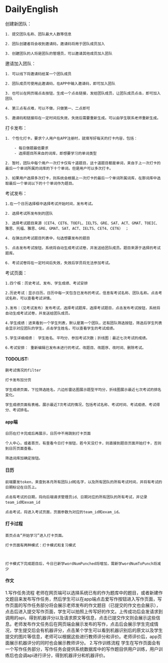 # DailyEnglish
创建新团队：

    1. 提交团队名称、团队最大人数等信息

    2. 团队创建者将会收到邀请码，邀请码将用于团队成员加入

    3. 创建团队的人将是团队的管理员，可以邀请其他成员加入团队

邀请加入团队：

    1. 可以线下将邀请码给某一个团队成员

    2. 团队成员可使用此邀请码，在APP中输入邀请码，即可加入团队

    3. 也可以在网页端点击按钮，生成一个点击链接，发给团队成员，让团队成员点击，即可加入团队

    4. 第三点有点难，可以不做，只做第一、二点即可

    5. 邀请码和链接将在一定时间后失效，失效后需要重新生成。可以由学生联系老师重新生成。
打卡发布：

    1. 个性化打卡。要求个人用户在APP注册时，就填写好每天的打卡内容，包括：

        - 每日做题最低要求
        - 选择题目所来自的词库，即想要学习的单词类型
        
    2. 暂时，团队中每个用户一次打卡仅有十道题目，这十道题目都是单词，来自于上一次打卡的最后一个单词所属的词库的下十个单词。但是用户可以多次打卡。

    3. 如果用户选择多次打卡，则系统会根据上一次打卡的最后一个单词所属词库，在那词库中选取最后一个单词以下的十个单词作为题目。

考试发布： 

    1.在一个日历选择框中选择考试开始时间，发布考试。
    
    2. 选择考试所发布到的团队

    3. 选择考试题目来源（CET4、CET6、TOEFL、IELTS、GRE、SAT、ACT、GMAT、TOEIC、雅思、托福、雅思、GRE、GMAT、SAT、ACT、IELTS、CET4、CET6） ；

    4. 在弹出的考试题目列表中，勾选想要发布的题目
 
    5. 点击发布考试按钮，系统将自动生成考试试卷，并发送给团队成员。题目来源于选择的考试题库。

    6. 考试试卷将在一定时间后失效，失效后学员将无法参加考试。

考试页面：

    1.四个框：历史考试、发布、学生成绩、考试安排

    2.历史考试：显示日历，日历中每一天包含已发布的考试，信息有考试名称、团队名称。点击考试名称，可以查看考试详情。

    3.发布：（见考试发布）发布考试，选择考试题库，选择考试题目，点击发布考试按钮，系统将自动生成考试试卷，并发送给团队成员。

    4.学生成绩：进来看到一个学生列表，默认是第一个团队，还有团队筛选按钮，筛选后学生列表会显示对应团队的学生。点击学生姓名，可以查看学生的考试成绩。

    5.学生详细成绩： 学生姓名、平均分、参加考试次数；折线图：最近七次考试的成绩。

    6.考试安排： 重新编辑已发布未进行的考试，改题目、改题序、改时间、删除考试。

#### TODOLIST:
    删考试情况的filter

    打卡发布加分页

    学生成绩页面，下拉筛选姓名，六边形雷达图展示题型平均分，折线图展示最近七次考试的排名变化。

    学生成绩页面有表格，展示最近7次考试的情况，包括考试名称、考试时间、考试成绩、考试得分、考试排名。

#### app端

    日历在打卡完成后再展示，日历中不用跳到打卡页面

    个人中心，或者首页，有查看今日打卡按钮，若今天没打卡，则直接到题目页面开始打卡，否则到日历页面查看。

    筛选词库加确定按钮。

#### 日历

    前端要发token，来查到本月所有团队id和名字，以及所有团队的所有考试时间，并将有考试的日期标记在日历上。

    点击有考试的日期，将向后端请求管理员id、日期对应的所有团队的所有考试，并记录team_id和exam_id

    点击考试，将进入考试页面，页面参数为对应的team_id和exam_id。

#### 打卡过程
    首页点击“开始学习”进入打卡页面。

    打卡页面有两种模式：打卡模式和复习模式 



    打卡模式下完成题目后，今日已新学wordNumPunched将增加，需新学wordNumToPunch将减少
#### 作文
1.写作任务流程
老师在网页端可以选择系统已有的作为题库中的题目，或者新建作文题目来发布写作任务，然后学生可以在app端点击爱写作按钮进入写作页面，写作页面的写作任务部分将会展示老师发布的作文题目（已提交的作文也会展示），点击后进入提交写作页面，学生可以拍照上传写好的作文。上传成功后会发请求到调用的api，得到机器评分以及请求原文等信息，点击已提交作文则会展示这些信息。老师发布作文任务后在网页端会展示发布的写作，点击后会展示学生完成情况，学生提交后会有机器评分，点击某个学生可以看到机器识别后的原文以及学生提交的图片等信息，老师可以根据这些进行教师评分和评价。老师评价后，app页面展示机器评分的同时也会展示教师评分。
2.写作训练流程
学生在写作页面会有一个写作任务部分，写作任务会提供系统数据库中的写作题目供用户训练，用户训练后也会调api进行评分，得到机器评分和机器评价。